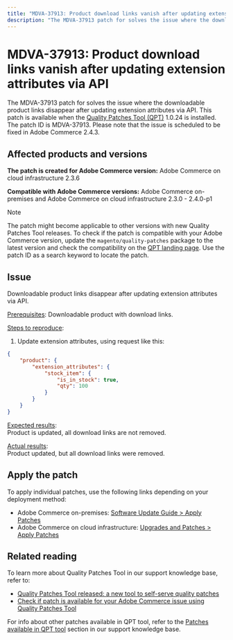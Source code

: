 ```yaml
---
title: "MDVA-37913: Product download links vanish after updating extension attributes via API"
description: "The MDVA-37913 patch for solves the issue where the downloadable product links disappear after updating extension attributes via API. This patch is available when the [Quality Patches Tool (QPT)](https://experienceleague.adobe.com/docs/commerce-knowledge-base/kb/announcements/commerce-announcements/magento-quality-patches-released-new-tool-to-self-serve-quality-patches.html) 1.0.24 is installed. The patch ID is MDVA-37913. Please note that the issue is scheduled to be fixed in Adobe Commerce 2.4.3."
---
```


# MDVA-37913: Product download links vanish after updating extension attributes via API

The MDVA-37913 patch for solves the issue where the downloadable product links disappear after updating extension attributes via API. This patch is available when the [Quality Patches Tool (QPT)](https://experienceleague.adobe.com/docs/commerce-knowledge-base/kb/announcements/commerce-announcements/magento-quality-patches-released-new-tool-to-self-serve-quality-patches.html) 1.0.24 is installed. The patch ID is MDVA-37913. Please note that the issue is scheduled to be fixed in Adobe Commerce 2.4.3.


## Affected products and versions

**The patch is created for Adobe Commerce version:**
Adobe Commerce on cloud infrastructure 2.3.6

**Compatible with Adobe Commerce versions:**
Adobe Commerce on-premises and Adobe Commerce on cloud infrastructure 2.3.0 - 2.4.0-p1
>[!NOTE]
>
>The patch might become applicable to other versions with new Quality Patches Tool releases. To check if the patch is compatible with your Adobe Commerce version, update the `magento/quality-patches` package to the latest version and check the compatibility on the [QPT landing page](https://devdocs.magento.com/quality-patches/tool.html#patch-grid). Use the patch ID as a search keyword to locate the patch.


## Issue

Downloadable product links disappear after updating extension attributes via API.

<u>Prerequisites</u>:
Downloadable product with download links.

<u>Steps to reproduce</u>:

1. Update extension attributes, using request like this:

```JSON
{
    "product": {
        "extension_attributes": {
            "stock_item": {
                "is_in_stock": true,
                "qty": 100
            }
        }
    }
}
```

<u>Expected results</u>:<br>
Product is updated, all download links are not removed.

<u>Actual results</u>:<br>
Product updated, but all download links were removed.


## Apply the patch

To apply individual patches, use the following links depending on your deployment method:

* Adobe Commerce on-premises: [Software Update Guide > Apply Patches](https://devdocs.magento.com/guides/v2.4/comp-mgr/patching/mqp.html)
* Adobe Commerce on cloud infrastructure: [Upgrades and Patches > Apply Patches](https://devdocs.magento.com/cloud/project/project-patch.html)

## Related reading

To learn more about Quality Patches Tool in our support knowledge base, refer to:

* [Quality Patches Tool released: a new tool to self-serve quality patches](https://experienceleague.adobe.com/docs/commerce-knowledge-base/kb/announcements/commerce-announcements/magento-quality-patches-released-new-tool-to-self-serve-quality-patches.html)
* [Check if patch is available for your Adobe Commerce issue using Quality Patches Tool](https://support.magento.com/hc/en-us/articles/360047125252)

For info about other patches available in QPT tool, refer to the [Patches available in QPT tool](https://support.magento.com/hc/en-us/sections/360010506631-Patches-available-in-QPT-tool-) section in our support knowledge base.